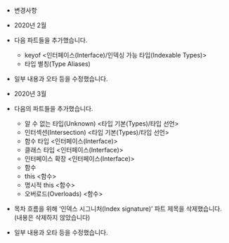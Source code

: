   * 변경사항

* 2020년 2월
 * 다음 파트들을 추가했습니다.
   * keyof <인터페이스(Interface)/인덱싱 가능 타입(Indexable Types)>
   * 타입 별칭(Type Aliases)
 * 일부 내용과 오타 등을 수정했습니다.

* 2020년 3월
 * 다음의 파트들을 추가했습니다.
   * 알 수 없는 타입(Unknown) <타입 기본(Types)/타입 선언>
   * 인터섹션(Intersection) <타입 기본(Types)/타입 선언>
   * 함수 타입 <인터페이스(Interface)>
   * 클래스 타입 <인터페이스(Interface)>
   * 인터페이스 확장 <인터페이스(Interface)>
   * 함수
   * this <함수>
   * 명시적 this <함수>
   * 오버로드(Overloads) <함수> 
 * 목차 흐름을 위해 ‘인덱스 시그니처(Index signature)’ 파트 제목을 삭제했습니다.(내용은 삭제하지 않았습니다)
 * 일부 내용과 오타 등을 수정했습니다.

